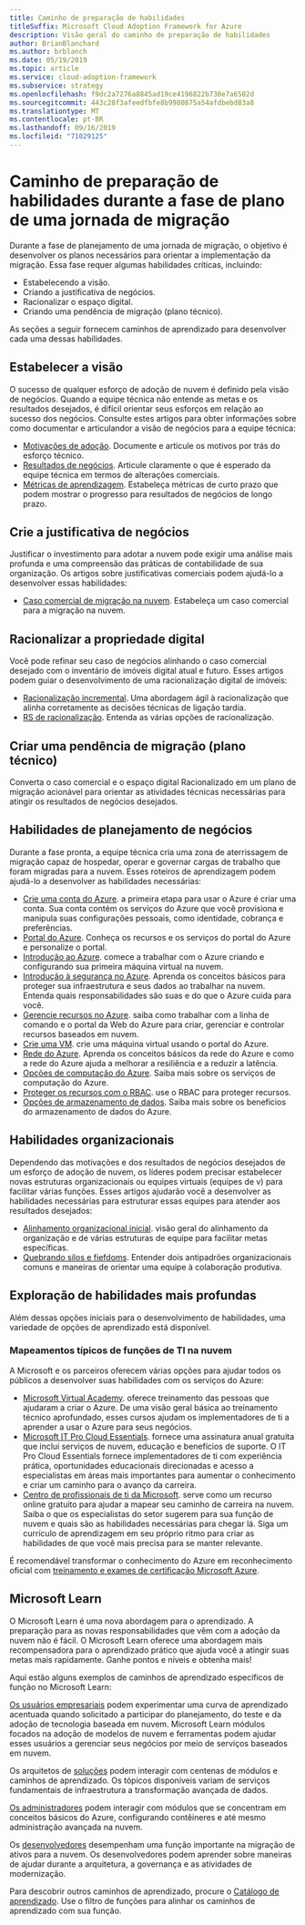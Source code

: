 ```yaml
---
title: Caminho de preparação de habilidades
titleSuffix: Microsoft Cloud Adoption Framework for Azure
description: Visão geral do caminho de preparação de habilidades
author: BrianBlanchard
ms.author: brblanch
ms.date: 05/19/2019
ms.topic: article
ms.service: cloud-adoption-framework
ms.subservice: strategy
ms.openlocfilehash: f9dc2a7276a8845ad19ce4196822b730e7a6502d
ms.sourcegitcommit: 443c28f3afeedfbfe8b9980875a54afdbebd83a8
ms.translationtype: MT
ms.contentlocale: pt-BR
ms.lasthandoff: 09/16/2019
ms.locfileid: "71029125"
---
```

# <a name="skills-readiness-path-during-the-plan-phase-of-a-migration-journey"></a>Caminho de preparação de habilidades durante a fase de plano de uma jornada de migração

Durante a fase de planejamento de uma jornada de migração, o objetivo é desenvolver os planos necessários para orientar a implementação da migração. Essa fase requer algumas habilidades críticas, incluindo:

- Estabelecendo a visão.
- Criando a justificativa de negócios.
- Racionalizar o espaço digital.
- Criando uma pendência de migração (plano técnico).

As seções a seguir fornecem caminhos de aprendizado para desenvolver cada uma dessas habilidades.

## <a name="establish-the-vision"></a>Estabelecer a visão

O sucesso de qualquer esforço de adoção de nuvem é definido pela visão de negócios. Quando a equipe técnica não entende as metas e os resultados desejados, é difícil orientar seus esforços em relação ao sucesso dos negócios. Consulte estes artigos para obter informações sobre como documentar e articulandor a visão de negócios para a equipe técnica:

- [Motivações de adoção](./motivations.md). Documente e articule os motivos por trás do esforço técnico.
- [Resultados de negócios](./business-outcomes/index.md). Articule claramente o que é esperado da equipe técnica em termos de alterações comerciais.
- [Métricas de aprendizagem](./learning-metrics.md). Estabeleça métricas de curto prazo que podem mostrar o progresso para resultados de negócios de longo prazo.

## <a name="build-the-business-justification"></a>Crie a justificativa de negócios

Justificar o investimento para adotar a nuvem pode exigir uma análise mais profunda e uma compreensão das práticas de contabilidade de sua organização. Os artigos sobre justificativas comerciais podem ajudá-lo a desenvolver essas habilidades:

- [Caso comercial de migração na nuvem](./cloud-migration-business-case.md). Estabeleça um caso comercial para a migração na nuvem.

## <a name="rationalize-the-digital-estate"></a>Racionalizar a propriedade digital

Você pode refinar seu caso de negócios alinhando o caso comercial desejado com o inventário de imóveis digital atual e futuro. Esses artigos podem guiar o desenvolvimento de uma racionalização digital de imóveis:

- [Racionalização incremental](../digital-estate/rationalize.md). Uma abordagem ágil à racionalização que alinha corretamente as decisões técnicas de ligação tardia.
- [RS de racionalização](../digital-estate/5-rs-of-rationalization.md). Entenda as várias opções de racionalização.

## <a name="create-a-migration-backlog-technical-plan"></a>Criar uma pendência de migração (plano técnico)

Converta o caso comercial e o espaço digital Racionalizado em um plano de migração acionável para orientar as atividades técnicas necessárias para atingir os resultados de negócios desejados.

## <a name="business-planning-skills"></a>Habilidades de planejamento de negócios

Durante a fase pronta, a equipe técnica cria uma zona de aterrissagem de migração capaz de hospedar, operar e governar cargas de trabalho que foram migradas para a nuvem. Esses roteiros de aprendizagem podem ajudá-lo a desenvolver as habilidades necessárias:

- [Crie uma conta do Azure](/learn/modules/create-an-azure-account). a primeira etapa para usar o Azure é criar uma conta. Sua conta contém os serviços do Azure que você provisiona e manipula suas configurações pessoais, como identidade, cobrança e preferências.
- [Portal do Azure](/learn/modules/tour-azure-portal). Conheça os recursos e os serviços do portal do Azure e personalize o portal.
- [Introdução ao Azure](/learn/modules/welcome-to-azure). comece a trabalhar com o Azure criando e configurando sua primeira máquina virtual na nuvem.
- [Introdução à segurança no Azure](/learn/modules/intro-to-security-in-azure). Aprenda os conceitos básicos para proteger sua infraestrutura e seus dados ao trabalhar na nuvem. Entenda quais responsabilidades são suas e do que o Azure cuida para você.
- [Gerencie recursos no Azure](/learn/paths/manage-resources-in-azure). saiba como trabalhar com a linha de comando e o portal da Web do Azure para criar, gerenciar e controlar recursos baseados em nuvem.
- [Crie uma VM](/learn/modules/create-windows-virtual-machine-in-azure). crie uma máquina virtual usando o portal do Azure.
- [Rede do Azure](/learn/modules/intro-to-azure-networking). Aprenda os conceitos básicos da rede do Azure e como a rede do Azure ajuda a melhorar a resiliência e a reduzir a latência.
- [Opções de computação do Azure](/learn/modules/intro-to-azure-compute). Saiba mais sobre os serviços de computação do Azure.
- [Proteger os recursos com o RBAC](/learn/modules/secure-azure-resources-with-rbac). use o RBAC para proteger recursos.
- [Opções de armazenamento de dados](/learn/modules/intro-to-data-in-azure/index). Saiba mais sobre os benefícios do armazenamento de dados do Azure.

## <a name="organizational-skills"></a>Habilidades organizacionais

Dependendo das motivações e dos resultados de negócios desejados de um esforço de adoção de nuvem, os líderes podem precisar estabelecer novas estruturas organizacionais ou equipes virtuais (equipes de v) para facilitar várias funções. Esses artigos ajudarão você a desenvolver as habilidades necessárias para estruturar essas equipes para atender aos resultados desejados:

- [Alinhamento organizacional inicial](../organize/index.md). visão geral do alinhamento da organização e de várias estruturas de equipe para facilitar metas específicas.
- [Quebrando silos e fiefdoms](../organize/fiefdoms-silos.md). Entender dois antipadrões organizacionais comuns e maneiras de orientar uma equipe à colaboração produtiva.

## <a name="deeper-skills-exploration"></a>Exploração de habilidades mais profundas

Além dessas opções iniciais para o desenvolvimento de habilidades, uma variedade de opções de aprendizado está disponível.

### <a name="typical-mappings-of-cloud-it-roles"></a>Mapeamentos típicos de funções de TI na nuvem

A Microsoft e os parceiros oferecem várias opções para ajudar todos os públicos a desenvolver suas habilidades com os serviços do Azure:

- [Microsoft Virtual Academy](https://mva.microsoft.com/product-training/microsoft-azure). oferece treinamento das pessoas que ajudaram a criar o Azure. De uma visão geral básica ao treinamento técnico aprofundado, esses cursos ajudam os implementadores de ti a aprender a usar o Azure para seus negócios.
- [Microsoft IT Pro Cloud Essentials](https://www.microsoft.com/azureessentials). fornece uma assinatura anual gratuita que inclui serviços de nuvem, educação e benefícios de suporte. O IT Pro Cloud Essentials fornece implementadores de ti com experiência prática, oportunidades educacionais direcionadas e acesso a especialistas em áreas mais importantes para aumentar o conhecimento e criar um caminho para o avanço da carreira.
- [Centro de profissionais de ti da Microsoft](https://www.microsoft.com/itpro). serve como um recurso online gratuito para ajudar a mapear seu caminho de carreira na nuvem. Saiba o que os especialistas do setor sugerem para sua função de nuvem e quais são as habilidades necessárias para chegar lá. Siga um currículo de aprendizagem em seu próprio ritmo para criar as habilidades de que você mais precisa para se manter relevante.

É recomendável transformar o conhecimento do Azure em reconhecimento oficial com [treinamento e exames de certificação Microsoft Azure](https://www.microsoft.com/learning/azure-certification.aspx).

## <a name="microsoft-learn"></a>Microsoft Learn

O Microsoft Learn é uma nova abordagem para o aprendizado. A preparação para as novas responsabilidades que vêm com a adoção da nuvem não é fácil. O Microsoft Learn oferece uma abordagem mais recompensadora para o aprendizado prático que ajuda você a atingir suas metas mais rapidamente. Ganhe pontos e níveis e obtenha mais!

Aqui estão alguns exemplos de caminhos de aprendizado específicos de função no Microsoft Learn:

[Os usuários empresariais](/learn/browse/?roles=business-user) podem experimentar uma curva de aprendizado acentuada quando solicitado a participar do planejamento, do teste e da adoção de tecnologia baseada em nuvem. Microsoft Learn módulos focados na adoção de modelos de nuvem e ferramentas podem ajudar esses usuários a gerenciar seus negócios por meio de serviços baseados em nuvem.

Os arquitetos de [soluções](/learn/browse/?roles=solution-architect) podem interagir com centenas de módulos e caminhos de aprendizado. Os tópicos disponíveis variam de serviços fundamentais de infraestrutura a transformação avançada de dados.

[Os administradores](/learn/browse/?roles=administrator) podem interagir com módulos que se concentram em conceitos básicos do Azure, configurando contêineres e até mesmo administração avançada na nuvem.

Os [desenvolvedores](/learn/browse/?roles=developer&term=infrastructure) desempenham uma função importante na migração de ativos para a nuvem. Os desenvolvedores podem aprender sobre maneiras de ajudar durante a arquitetura, a governança e as atividades de modernização.

Para descobrir outros caminhos de aprendizado, procure o [Catálogo de aprendizado](/learn/browse). Use o filtro de funções para alinhar os caminhos de aprendizado com sua função.
